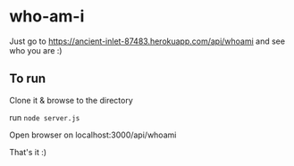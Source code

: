 # who-am-i

Just go to https://ancient-inlet-87483.herokuapp.com/api/whoami and see who you are :)

## To run

Clone it & browse to the directory

run `node server.js`

Open browser on localhost:3000/api/whoami

That's it :)